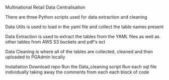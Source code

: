 Multinational Retail Data Centralisation

There are three Python scripts used for data extraction and cleaning

Data Utils is used to load in the yaml file and collect the table names present

Data Extraction is used to extract the tables from the YAML files as well as other tables from AWS S3 buckets and pdf's ect

Data Cleaning is where all of the tables are collected, cleaned and then uploaded to PGAdmin locally

Installation
Download repo
Run the Data_cleaning script
Run each sql file individually taking away the comments from each each block of code
